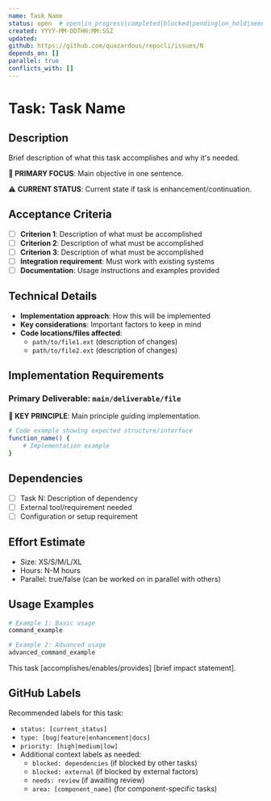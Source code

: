 ```yaml
---
name: Task Name
status: open  # open|in_progress|completed|blocked|pending|on_hold|needs_review|abandoned|wont_fix|duplicate
created: YYYY-MM-DDTHH:MM:SSZ
updated: 
github: https://github.com/quazardous/repocli/issues/N
depends_on: []
parallel: true
conflicts_with: []
---
```


# Task: Task Name

## Description
Brief description of what this task accomplishes and why it's needed.

**🎯 PRIMARY FOCUS**: Main objective in one sentence.

⚠️ **CURRENT STATUS**: Current state if task is enhancement/continuation.

## Acceptance Criteria
- [ ] **Criterion 1**: Description of what must be accomplished
- [ ] **Criterion 2**: Description of what must be accomplished  
- [ ] **Criterion 3**: Description of what must be accomplished
- [ ] **Integration requirement**: Must work with existing systems
- [ ] **Documentation**: Usage instructions and examples provided

## Technical Details
- **Implementation approach**: How this will be implemented
- **Key considerations**: Important factors to keep in mind
- **Code locations/files affected**:
  - `path/to/file1.ext` (description of changes)
  - `path/to/file2.ext` (description of changes)

## Implementation Requirements

### Primary Deliverable: `main/deliverable/file`

**🎯 KEY PRINCIPLE**: Main principle guiding implementation.

```bash
# Code example showing expected structure/interface
function_name() {
    # Implementation example
}
```

## Dependencies
- [ ] Task N: Description of dependency
- [ ] External tool/requirement needed
- [ ] Configuration or setup requirement

## Effort Estimate
- Size: XS/S/M/L/XL
- Hours: N-M hours
- Parallel: true/false (can be worked on in parallel with others)

## Usage Examples

```bash
# Example 1: Basic usage
command_example

# Example 2: Advanced usage  
advanced_command_example
```

This task [accomplishes/enables/provides] [brief impact statement].

## GitHub Labels

Recommended labels for this task:
- `status: [current_status]`
- `type: [bug|feature|enhancement|docs]`
- `priority: [high|medium|low]`
- Additional context labels as needed:
  - `blocked: dependencies` (if blocked by other tasks)
  - `blocked: external` (if blocked by external factors)
  - `needs: review` (if awaiting review)
  - `area: [component_name]` (for component-specific tasks)